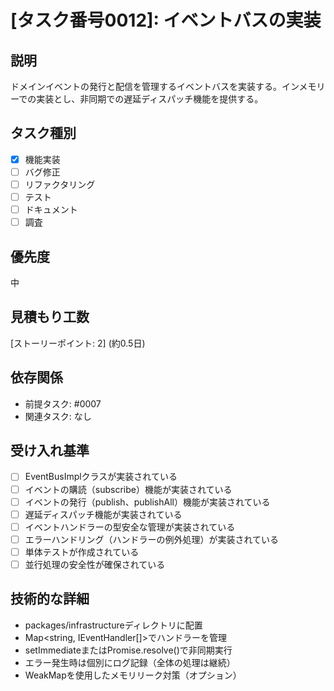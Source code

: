 # [タスク番号0012]: イベントバスの実装

## 説明
ドメインイベントの発行と配信を管理するイベントバスを実装する。インメモリーでの実装とし、非同期での遅延ディスパッチ機能を提供する。

## タスク種別
- [x] 機能実装
- [ ] バグ修正
- [ ] リファクタリング
- [ ] テスト
- [ ] ドキュメント
- [ ] 調査

## 優先度
中

## 見積もり工数
[ストーリーポイント: 2] (約0.5日)

## 依存関係
- 前提タスク: #0007
- 関連タスク: なし

## 受け入れ基準
- [ ] EventBusImplクラスが実装されている
- [ ] イベントの購読（subscribe）機能が実装されている
- [ ] イベントの発行（publish、publishAll）機能が実装されている
- [ ] 遅延ディスパッチ機能が実装されている
- [ ] イベントハンドラーの型安全な管理が実装されている
- [ ] エラーハンドリング（ハンドラーの例外処理）が実装されている
- [ ] 単体テストが作成されている
- [ ] 並行処理の安全性が確保されている

## 技術的な詳細
- packages/infrastructureディレクトリに配置
- Map<string, IEventHandler[]>でハンドラーを管理
- setImmediateまたはPromise.resolve()で非同期実行
- エラー発生時は個別にログ記録（全体の処理は継続）
- WeakMapを使用したメモリリーク対策（オプション）